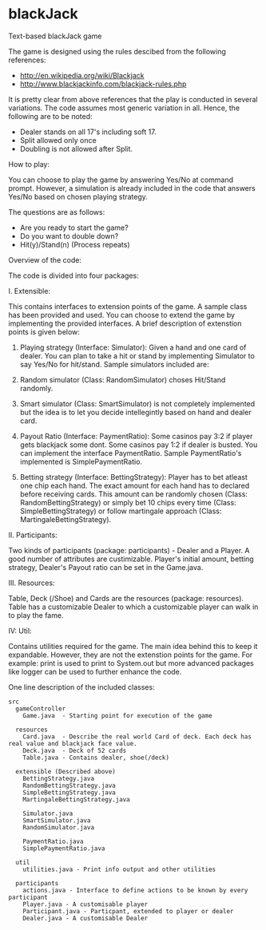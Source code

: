 blackJack
=========

Text-based blackJack game

The game is designed using the rules descibed from the following references:

  * http://en.wikipedia.org/wiki/Blackjack
  * http://www.blackjackinfo.com/blackjack-rules.php

It is pretty clear from above references that the play is conducted in several variations. The code assumes most generic variation in all. Hence, the following are to be noted:

- Dealer stands on all 17's including soft 17.
- Split allowed only once
- Doubling is not allowed after Split.

How to play:

You can choose to play the game by answering Yes/No at command prompt. However, a simulation is already included in the code that answers Yes/No based on chosen playing strategy.

The questions are as follows:
-  Are you ready to start the game?
-  Do you want to double down?
-  Hit(y)/Stand(n)
(Process repeats)


Overview of the code:

The code is divided into four packages:

I. Extensible: 

This contains  interfaces to extension points of the game. A sample class has been provided and used. You can choose to extend the game by implementing the provided interfaces. A brief description of extenstion points is given below:

1. Playing strategy (Interface: Simulator): Given a hand and one card of dealer. You can plan to take a hit or stand by implementing Simulator to say Yes/No for hit/stand. 
Sample simulators included are: 

  1. Random simulator (Class: RandomSimulator) choses Hit/Stand randomly.  
  2. Smart simulator (Class: SmartSimulator) is not completely implemented but the idea is to let you decide intellegintly based on hand and dealer card.

2. Payout Ratio (Interface: PaymentRatio): Some casinos pay 3:2 if player gets blackjack some dont. Some casinos pay 1:2 if dealer is busted. You can implement the interface PaymentRatio. Sample PaymentRatio's implemented is SimplePaymentRatio.

3. Betting strategy (Interface: BettingStrategy): Player has to bet atleast one chip each hand. The exact amount for each hand has to declared before receiving cards. This amount can be randomly chosen (Class: RandomBettingStrategy) or simply bet 10 chips every time (Class: SimpleBettingStrategy) or follow martingale approach (Class: MartingaleBettingStrategy).
				

II. Participants:

Two kinds of participants (package: participants) - Dealer and a Player. A good number of attributes are custimizable. Player's initial amount, betting strategy, Dealer's Payout ratio can be set in the Game.java.


III. Resources: 

Table, Deck (/Shoe) and Cards are the resources (package: resources). Table has a customizable Dealer to which a customizable player can walk in to play the fame.


IV: Util:

Contains utilities required for the game. The main idea behind this to keep it expandable. However, they are not the extenstion points for the game. For example: print is used to print to System.out but more advanced packages like logger can be used to further enhance the code.

One line description of the included classes:
```
src
  gameController 
    Game.java  - Starting point for execution of the game
			
  resources 
    Card.java  - Describe the real world Card of deck. Each deck has real value and blackjack face value.
    Deck.java  - Deck of 52 cards
    Table.java - Contains dealer, shoe(/deck)
			
  extensible (Described above)
    BettingStrategy.java 
    RandomBettingStrategy.java 
    SimpleBettingStrategy.java 
    MartingaleBettingStrategy.java 
      
    Simulator.java 
    SmartSimulator.java 
    RandomSimulator.java 
      
    PaymentRatio.java 
    SimplePaymentRatio.java 
      
  util 
    utilities.java - Print info output and other utilities
			
  participants 
    actions.java - Interface to define actions to be known by every participant
    Player.java - A customisable player
    Participant.java - Particpant, extended to player or dealer
    Dealer.java - A customisable Dealer 
```
